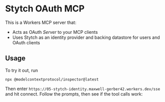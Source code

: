 # Stytch OAuth MCP

This is a Workers MCP server that:

* Acts as OAuth _Server_ to your MCP clients
* Uses Stytch as an identity provider and backing datastore for users and OAuth clients

## Usage

To try it out, run

```
npx @modelcontextprotocol/inspector@latest
```

Then enter `https://05-stytch-identity.maxwell-gerber42.workers.dev/sse` and hit connect. Follow the prompts, then see if the tool calls work:

